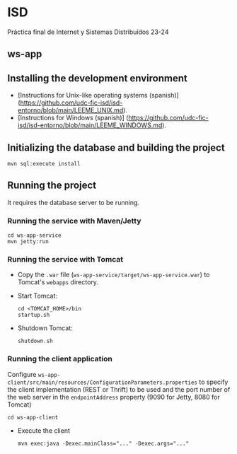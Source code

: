 # ISD
Práctica final de Internet y Sistemas Distribuídos 23-24

## ws-app

## Installing the development environment

- [Instructions for Unix-like operating systems (spanish)] (https://github.com/udc-fic-isd/isd-entorno/blob/main/LEEME_UNIX.md).
- [Instructions for Windows (spanish)] (https://github.com/udc-fic-isd/isd-entorno/blob/main/LEEME_WINDOWS.md).

## Initializing the database and building the project

	mvn sql:execute install

## Running the project

It requires the database server to be running.

### Running the service with Maven/Jetty

	cd ws-app-service
	mvn jetty:run

### Running the service with Tomcat

- Copy the `.war` file (`ws-app-service/target/ws-app-service.war`)
  to Tomcat's `webapps` directory.

- Start Tomcat:

      cd <TOMCAT_HOME>/bin
      startup.sh

- Shutdown Tomcat:

      shutdown.sh

### Running the client application

Configure `ws-app-client/src/main/resources/ConfigurationParameters.properties`
to specify the client implementation (REST or Thrift) to be used and
the port number of the web server in the `endpointAddress` property
(9090 for Jetty, 8080 for Tomcat)

	cd ws-app-client

- Execute the client 

      mvn exec:java -Dexec.mainClass="..." -Dexec.args="..."

